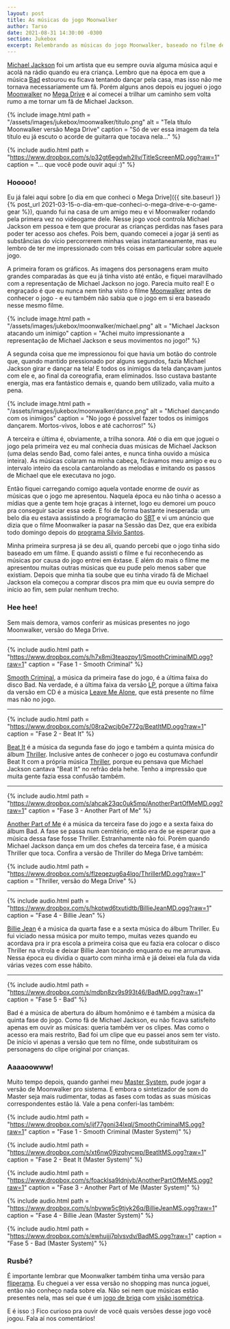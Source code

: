 ```yaml
---
layout: post
title: As músicas do jogo Moonwalker
author: Tarso
date: 2021-08-31 14:30:00 -0300
section: Jukebox
excerpt: Relembrando as músicas do jogo Moonwalker, baseado no filme de Michael Jackson de mesmo nome.
---
```


[Michael Jackson](https://pt.wikipedia.org/wiki/Michael_Jackson) foi um artista que eu sempre ouvia alguma música aqui e acolá na rádio quando eu era criança. Lembro que na época em que a música [Bad](https://pt.wikipedia.org/wiki/Bad_(can%C3%A7%C3%A3o_de_Michael_Jackson)) estourou eu ficava tentando dançar pela casa, mas isso não me tornava necessariamente um fã. Porém alguns anos depois eu joguei o jogo [Moonwalker](https://pt.wikipedia.org/wiki/Michael_Jackson%27s_Moonwalker) no [Mega Drive](https://pt.wikipedia.org/wiki/Mega_Drive) e aí comecei a trilhar um caminho sem volta rumo a me tornar um fã de Michael Jackson.

{%
  include image.html
  path = "/assets/images/jukebox/moonwalker/titulo.png"
  alt = "Tela título Moonwalker versão Mega Drive"
  caption = "Só de ver essa imagem da tela título eu já escuto o acorde de guitarra que tocava nela..."
%}

{%
  include audio.html
  path = "https://www.dropbox.com/s/p32gt6egdwh2llv/TitleScreenMD.ogg?raw=1"
  caption = "... que você pode ouvir aqui :)"
%}

### Hooooo!

Eu já falei aqui sobre [o dia em que conheci o Mega Drive]({{ site.baseurl }}{% post_url 2021-03-15-o-dia-em-que-conheci-o-mega-drive-e-o-game-gear %}), quando fui na casa de um amigo meu e vi Moonwalker rodando pela primera vez no videogame dele. Nesse jogo você controla Michael Jackson em pessoa e tem que procurar as crianças perdidas nas fases para poder ter acesso aos chefes. Pois bem, quando comecei a jogar já senti as substâncias do vício percorrerem minhas veias instantaneamente, mas eu lembro de ter me impressionado com três coisas em particular sobre aquele jogo.

A primeira foram os gráficos. As imagens dos personagens eram muito grandes comparadas às que eu já tinha visto até então, e fiquei maravilhado com a representação de Michael Jackson no jogo. Parecia muito real! E o engraçado é que eu nunca nem tinha visto o filme [Moonwalker](https://pt.wikipedia.org/wiki/Moonwalker) antes de conhecer o jogo - e eu também não sabia que o jogo em si era baseado nesse mesmo filme.

{%
  include image.html
  path = "/assets/images/jukebox/moonwalker/michael.png"
  alt = "Michael Jackson atacando um inimigo"
  caption = "Achei muito impressionante a representação de Michael Jackson e seus movimentos no jogo!"
%}

A segunda coisa que me impressionou foi que havia um botão do controle que, quando mantido pressionado por alguns segundos, fazia Michael Jackson girar e dançar na tela! E todos os inimigos da tela dançavam juntos com ele e, ao final da coreografia, eram eliminados. Isso custava bastante energia, mas era fantástico demais e, quando bem utilizado, valia muito a pena.

{%
  include image.html
  path = "/assets/images/jukebox/moonwalker/dance.png"
  alt = "Michael dançando com os inimigos"
  caption = "No jogo é possível fazer todos os inimigos dançarem. Mortos-vivos, lobos e até cachorros!"
%}

A terceira e última é, obviamente, a trilha sonora. Até o dia em que joguei o jogo pela primeira vez eu mal conhecia duas músicas de Michael Jackson (uma delas sendo Bad, como falei antes, e nunca tinha ouvido a música inteira). As músicas colaram na minha cabeça, ficávamos meu amigo e eu o intervalo inteiro da escola cantarolando as melodias e imitando os passos de Michael que ele executava no jogo.

Então fiquei carregando comigo aquela vontade enorme de ouvir as músicas que o jogo me apresentou. Naquela época eu não tinha o acesso a mídias que a gente tem hoje graças à internet, logo eu demorei um pouco pra conseguir saciar essa sede. E foi de forma bastante inesperada: um belo dia eu estava assistindo a programação do [SBT](https://pt.wikipedia.org/wiki/Sistema_Brasileiro_de_Televis%C3%A3o) e vi um anúncio que dizia que o filme Moonwalker ia pasar na Sessão das Dez, que era exibida todo domingo depois do [programa Sílvio Santos](https://pt.wikipedia.org/wiki/Programa_Silvio_Santos).

Minha primeira surpresa já se deu ali, quando percebi que o jogo tinha sido baseado em um filme. E quando assisti o filme e fui reconhecendo as músicas por causa do jogo entrei em êxtase. E além do mais o filme me apresentou muitas outras músicas que eu pude pelo menos saber que existiam. Depois que minha tia soube que eu tinha virado fã de Michael Jackson ela começou a comprar discos pra mim que eu ouvia sempre do início ao fim, sem pular nenhum trecho.

### Hee hee!

Sem mais demora, vamos conferir as músicas presentes no jogo Moonwalker, versão do Mega Drive.

---

{%
  include audio.html
  path = "https://www.dropbox.com/s/h7x8mi3teaozpy1/SmoothCriminalMD.ogg?raw=1"
  caption = "Fase 1 - Smooth Criminal"
%}

[Smooth Criminal](https://pt.wikipedia.org/wiki/Smooth_Criminal), a música da primeira fase do jogo, é a última faixa do disco Bad. Na verdade, é a última faixa da versão [LP](https://pt.wikipedia.org/wiki/Disco_de_vinil), porque a última faixa da versão em CD é a música [Leave Me Alone](https://pt.wikipedia.org/wiki/Leave_Me_Alone), que está presente no filme mas não no jogo.

---

{%
  include audio.html
  path = "https://www.dropbox.com/s/08ra2wcjb0e772g/BeatItMD.ogg?raw=1"
  caption = "Fase 2 - Beat It"
%}

[Beat It](https://pt.wikipedia.org/wiki/Beat_It) é a música da segunda fase do jogo e também a quinta música do álbum [Thriller](https://pt.wikipedia.org/wiki/Thriller). Inclusive antes de conhecer o jogo eu costumava confundir Beat It com a própria música [Thriller](https://pt.wikipedia.org/wiki/Thriller_(can%C3%A7%C3%A3o)), porque eu pensava que Michael Jackson cantava "Beat It" no refrão dela hehe. Tenho a impressão que muita gente fazia essa confusão também.

---

{%
  include audio.html
  path = "https://www.dropbox.com/s/ahcak23qc0uk5mp/AnotherPartOfMeMD.ogg?raw=1"
  caption = "Fase 3 - Another Part of Me"
%}

[Another Part of Me](https://pt.wikipedia.org/wiki/Another_Part_of_Me) é a música da terceira fase do jogo e a sexta faixa do álbum Bad. A fase se passa num cemitério, então era de se esperar que a música dessa fase fosse Thriller. Estranhamente não foi. Porém quando Michael Jackson dança em um dos chefes da terceira fase, é a música Thriller que toca. Confira a versão de Thriller do Mega Drive também:

{%
  include audio.html
  path = "https://www.dropbox.com/s/flzeqezug6a4lqo/ThrillerMD.ogg?raw=1"
  caption = "Thriller, versão do Mega Drive"
%}

---

{%
  include audio.html
  path = "https://www.dropbox.com/s/hkptwd6txutidtb/BillieJeanMD.ogg?raw=1"
  caption = "Fase 4 - Billie Jean"
%}

[Billie Jean](https://pt.wikipedia.org/wiki/Billie_Jean) é a música da quarta fase e a sexta música do álbum Thriller. Eu fui viciado nessa música por muito tempo, muitas vezes quando eu acordava pra ir pra escola a primeira coisa que eu fazia era colocar o disco Thriller na vitrola e deixar Billie Jean tocando enquanto eu me arrumava. Nessa época eu dividia o quarto com minha irmã e já deixei ela fula da vida várias vezes com esse hábito.

---

{%
  include audio.html
  path = "https://www.dropbox.com/s/mdbn8zv9s993t46/BadMD.ogg?raw=1"
  caption = "Fase 5 - Bad"
%}

Bad é a música de abertura do álbum homônimo e é também a música da quinta fase do jogo. Como fã de Michael Jackson, eu não ficava satisfeito apenas em ouvir as músicas: queria também ver os clipes. Mas como o acesso era mais restrito, Bad foi um clipe que eu passei anos sem ter visto. De início vi apenas a versão que tem no filme, onde substituíram os personagens do clipe original por crianças.

### Aaaaoowww!

Muito tempo depois, quando ganhei meu [Master System](https://pt.wikipedia.org/wiki/Master_System), pude jogar a versão de Moonwalker pro sistema. E embora o sintetizador de som do Master seja mais rudimentar, todas as fases com todas as suas músicas correspondentes estão lá. Vale a pena conferí-las também:

{%
  include audio.html
  path = "https://www.dropbox.com/s/ijf77goni34lxql/SmoothCriminalMS.ogg?raw=1"
  caption = "Fase 1 - Smooth Criminal (Master System)"
%}

{%
  include audio.html
  path = "https://www.dropbox.com/s/xt6nw09jzqhycwp/BeatItMS.ogg?raw=1"
  caption = "Fase 2 - Beat It (Master System)"
%}

{%
  include audio.html
  path = "https://www.dropbox.com/s/foacklsa9ldnjvb/AnotherPartOfMeMS.ogg?raw=1"
  caption = "Fase 3 - Another Part of Me (Master System)"
%}

{%
  include audio.html
  path = "https://www.dropbox.com/s/nbyww5c9tjyk26q/BillieJeanMS.ogg?raw=1"
  caption = "Fase 4 - Billie Jean (Master System)"
%}

{%
  include audio.html
  path = "https://www.dropbox.com/s/ewhujjj7plvsvdv/BadMS.ogg?raw=1"
  caption = "Fase 5 - Bad (Master System)"
%}

### Rusbé?

É importante lembrar que Moonwalker também tinha uma versão para [fliperama](https://pt.wikipedia.org/wiki/Arcade). Eu cheguei a ver essa versão no shopping mas nunca joguei, então não conheço nada sobre ela. Não sei nem que músicas estão presentes nela, mas sei que é um [jogo de briga](https://pt.wikipedia.org/wiki/Beat_%27em_up) com [visão isométrica](https://pt.wikipedia.org/wiki/Perspectiva_isom%C3%A9trica).

E é isso :) Fico curioso pra ouvir de você quais versões desse jogo você jogou. Fala aí nos comentários!